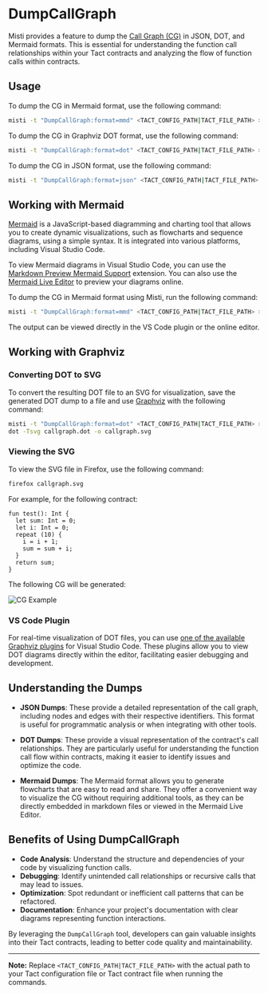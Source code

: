 # DumpCallGraph

Misti provides a feature to dump the [Call Graph (CG)](https://en.wikipedia.org/wiki/Call_graph) in JSON, DOT, and Mermaid formats. This is essential for understanding the function call relationships within your Tact contracts and analyzing the flow of function calls within contracts.

## Usage

To dump the CG in Mermaid format, use the following command:

```bash
misti -t "DumpCallGraph:format=mmd" <TACT_CONFIG_PATH|TACT_FILE_PATH> > callgraph.mmd
```

To dump the CG in Graphviz DOT format, use the following command:

```bash
misti -t "DumpCallGraph:format=dot" <TACT_CONFIG_PATH|TACT_FILE_PATH> > callgraph.dot
```

To dump the CG in JSON format, use the following command:

```bash
misti -t "DumpCallGraph:format=json" <TACT_CONFIG_PATH|TACT_FILE_PATH> > callgraph.json
```

## Working with Mermaid

[Mermaid](https://mermaid.js.org) is a JavaScript-based diagramming and charting tool that allows you to create dynamic visualizations, such as flowcharts and sequence diagrams, using a simple syntax. It is integrated into various platforms, including Visual Studio Code.

To view Mermaid diagrams in Visual Studio Code, you can use the [Markdown Preview Mermaid Support](https://marketplace.visualstudio.com/items?itemName=bierner.markdown-mermaid) extension. You can also use the [Mermaid Live Editor](https://mermaid.live) to preview your diagrams online.

To dump the CG in Mermaid format using Misti, run the following command:

```bash
misti -t "DumpCallGraph:format=mmd" <TACT_CONFIG_PATH|TACT_FILE_PATH> > callgraph.mmd
```

The output can be viewed directly in the VS Code plugin or the online editor.

## Working with Graphviz

### Converting DOT to SVG

To convert the resulting DOT file to an SVG for visualization, save the generated DOT dump to a file and use [Graphviz](https://graphviz.org) with the following command:

```bash
misti -t "DumpCallGraph:format=dot" <TACT_CONFIG_PATH|TACT_FILE_PATH> > callgraph.dot
dot -Tsvg callgraph.dot -o callgraph.svg
```

### Viewing the SVG

To view the SVG file in Firefox, use the following command:

```bash
firefox callgraph.svg
```

For example, for the following contract:

```tact
fun test(): Int {
  let sum: Int = 0;
  let i: Int = 0;
  repeat (10) {
    i = i + 1;
    sum = sum + i;
  }
  return sum;
}
```

The following CG will be generated:

![CG Example](/img/cg-example.svg)

### VS Code Plugin

For real-time visualization of DOT files, you can use [one of the available Graphviz plugins](https://marketplace.visualstudio.com/search?term=graphviz&target=VSCode&category=All%20categories&sortBy=Relevance) for Visual Studio Code. These plugins allow you to view DOT diagrams directly within the editor, facilitating easier debugging and development.

## Understanding the Dumps

- **JSON Dumps**: These provide a detailed representation of the call graph, including nodes and edges with their respective identifiers. This format is useful for programmatic analysis or when integrating with other tools.

- **DOT Dumps**: These provide a visual representation of the contract's call relationships. They are particularly useful for understanding the function call flow within contracts, making it easier to identify issues and optimize the code.

- **Mermaid Dumps**: The Mermaid format allows you to generate flowcharts that are easy to read and share. They offer a convenient way to visualize the CG without requiring additional tools, as they can be directly embedded in markdown files or viewed in the Mermaid Live Editor.

## Benefits of Using DumpCallGraph

- **Code Analysis**: Understand the structure and dependencies of your code by visualizing function calls.
- **Debugging**: Identify unintended call relationships or recursive calls that may lead to issues.
- **Optimization**: Spot redundant or inefficient call patterns that can be refactored.
- **Documentation**: Enhance your project's documentation with clear diagrams representing function interactions.

By leveraging the `DumpCallGraph` tool, developers can gain valuable insights into their Tact contracts, leading to better code quality and maintainability.

---
**Note:** Replace `<TACT_CONFIG_PATH|TACT_FILE_PATH>` with the actual path to your Tact configuration file or Tact contract file when running the commands.
